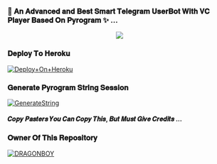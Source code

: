 ### 🥀 𝐀𝐧 𝐀𝐝𝐯𝐚𝐧𝐜𝐞𝐝 𝐚𝐧𝐝 𝐁𝐞𝐬𝐭 𝐒𝐦𝐚𝐫𝐭 𝐓𝐞𝐥𝐞𝐠𝐫𝐚𝐦 𝐔𝐬𝐞𝐫𝐁𝐨𝐭 𝐖𝐢𝐭𝐡 𝐕𝐂 𝐏𝐥𝐚𝐲𝐞𝐫 𝐁𝐚𝐬𝐞𝐝 𝐎𝐧 𝐏𝐲𝐫𝐨𝐠𝐫𝐚𝐦 ✨ ...


<p align="center"><a href="https://t.me/ITS_DRAGON_BOY"><img src="https://telegra.ph/file/841cdd50322ac025383f0.jpg"></a></p>




### 𝐃𝐞𝐩𝐥𝐨𝐲 𝐓𝐨 𝐇𝐞𝐫𝐨𝐤𝐮

[![Deploy+On+Heroku](https://www.herokucdn.com/deploy/button.svg)](https://heroku.com/deploy?template=https://github.com/DRAG0NBOY/DRAGONUB)



### 𝐆𝐞𝐧𝐞𝐫𝐚𝐭𝐞 𝐏𝐲𝐫𝐨𝐠𝐫𝐚𝐦 𝐒𝐭𝐫𝐢𝐧𝐠 𝐒𝐞𝐬𝐬𝐢𝐨𝐧

[![GenerateString](https://img.shields.io/badge/repl.it-generateString-yellowgreen)](https://replit.com/@AdityaHalder/StringSession)



#### 𝑪𝒐𝒑𝒚 𝑷𝒂𝒔𝒕𝒆𝒓𝒔 𝒀𝒐𝒖 𝑪𝒂𝒏 𝑪𝒐𝒑𝒚 𝑻𝒉𝒊𝒔, 𝑩𝒖𝒕 𝑴𝒖𝒔𝒕 𝑮𝒊𝒗𝒆 𝑪𝒓𝒆𝒅𝒊𝒕𝒔 ...

### 𝐎𝐰𝐧𝐞𝐫 𝐎𝐟 𝐓𝐡𝐢𝐬 𝐑𝐞𝐩𝐨𝐬𝐢𝐭𝐨𝐫𝐲
[![DRAGONBOY](https://telegra.ph/file/4ba0ec05f78c2c1b35504.png)](https://t.me/ITS_DRAGON_BOY)

